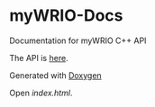 # myWRIO-Docs
Documentation for myWRIO C++ API

The API is [here](https://github.com/eviallet/myWRIO/tree/master).

Generated with [Doxygen](http://doxygen.nl/)

Open *index.html*.
